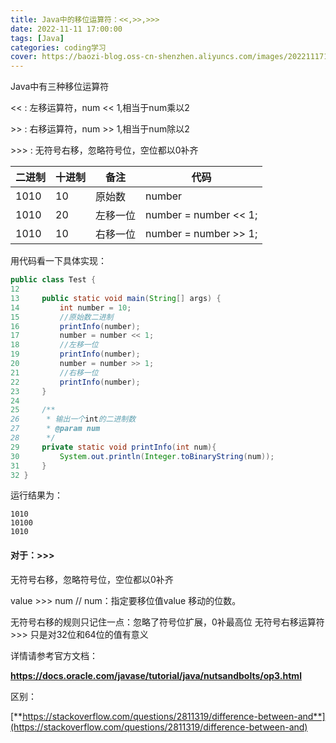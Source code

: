 ```yaml
---
title: Java中的移位运算符：<<,>>,>>>
date: 2022-11-11 17:00:00
tags: [Java]
categories: coding学习
cover: https://baozi-blog.oss-cn-shenzhen.aliyuncs.com/images/202211171308466.png
---
```


Java中有三种移位运算符

<<    :   左移运算符，num << 1,相当于num乘以2

\>>    :   右移运算符，num >> 1,相当于num除以2

\>>>   :   无符号右移，忽略符号位，空位都以0补齐

| 二进制 | 十进制 | 备注     | 代码                  |
| ------ | ------ | -------- | --------------------- |
| 1010   | 10     | 原始数   | number                |
| 1010   | 20     | 左移一位 | number = number << 1; |
| 1010   | 10     | 右移一位 | number = number >> 1; |

用代码看一下具体实现：

```java
public class Test {
12 
13     public static void main(String[] args) {
14         int number = 10;
15         //原始数二进制
16         printInfo(number);
17         number = number << 1;
18         //左移一位
19         printInfo(number);
20         number = number >> 1;
21         //右移一位
22         printInfo(number);
23     }
24     
25     /**
26      * 输出一个int的二进制数
27      * @param num
28      */
29     private static void printInfo(int num){
30         System.out.println(Integer.toBinaryString(num));
31     }
32 }
```

运行结果为：

```
1010
10100
1010
```

#### 对于：>>>

无符号右移，忽略符号位，空位都以0补齐

value >>> num     // num：指定要移位值value 移动的位数。

无符号右移的规则只记住一点：忽略了符号位扩展，0补最高位 无符号右移运算符>>> 只是对32位和64位的值有意义

详情请参考官方文档：

**[https://docs.oracle.com/javase/tutorial/java/nutsandbolts/op3.html ](https://docs.oracle.com/javase/tutorial/java/nutsandbolts/op3.html)**

区别：

[**https://stackoverflow.com/questions/2811319/difference-between-and**](https://stackoverflow.com/questions/2811319/difference-between-and)